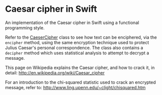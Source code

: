 # Caesar cipher in Swift

An implementation of the Caesar cipher in Swift using a functional programming style.

Refer to the [CaeserCipher](/caesar/CaesarCipher.swift) class to see how text can be enciphered, via the `encipher` method, using the same encryption technique used to protect Julius Caesar's personal correspondence. The class also contains a `decipher` method which uses statistical analysis to attempt to decrypt a message.

This page on Wikipedia explains the Caesar cipher, and how to crack it, in detail:
http://en.wikipedia.org/wiki/Caesar_cipher

For an introduction to the chi-squared statistic used to crack an encrypted message, refer to:
http://www.ling.upenn.edu/~clight/chisquared.htm
